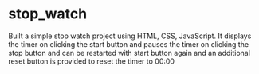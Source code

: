 # stop_watch
Built a simple stop watch project using HTML, CSS, JavaScript. It displays the timer on clicking the start button and pauses the timer on clicking the stop button and can be restarted with start button again and an additional reset button is provided to reset the timer to 00:00

